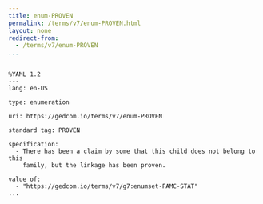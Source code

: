 ```yaml
---
title: enum-PROVEN
permalink: /terms/v7/enum-PROVEN.html
layout: none
redirect-from:
  - /terms/v7/enum-PROVEN
...
```


```

%YAML 1.2
---
lang: en-US

type: enumeration

uri: https://gedcom.io/terms/v7/enum-PROVEN

standard tag: PROVEN

specification:
  - There has been a claim by some that this child does not belong to this
    family, but the linkage has been proven.

value of:
  - "https://gedcom.io/terms/v7/g7:enumset-FAMC-STAT"
...

```
